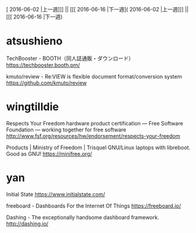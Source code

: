 [ 2016-06-02 |上一週]]] || [[[ 2016-06-16 |下一週]( 2016-06-02 |上一週]]] || [[[ 2016-06-16 |下一週)



# atsushieno

TechBooster - BOOTH（同人誌通販・ダウンロード）
<https://techbooster.booth.pm/>  

kmuto/review - Re:VIEW is flexible document format/conversion system
<https://github.com/kmuto/review>  

# wingtilldie

Respects Your Freedom hardware product certification — Free Software Foundation — working together for free software
<http://www.fsf.org/resources/hw/endorsement/respects-your-freedom>  

Products | Ministry of Freedom | Trisquel GNU/Linux laptops with libreboot. Good as GNU!
<https://minifree.org/>  

# yan

Initial State
<https://www.initialstate.com/>  

freeboard - Dashboards For the Internet Of Things
<https://freeboard.io/>  

Dashing - The exceptionally handsome dashboard framework.
<http://dashing.io/>  